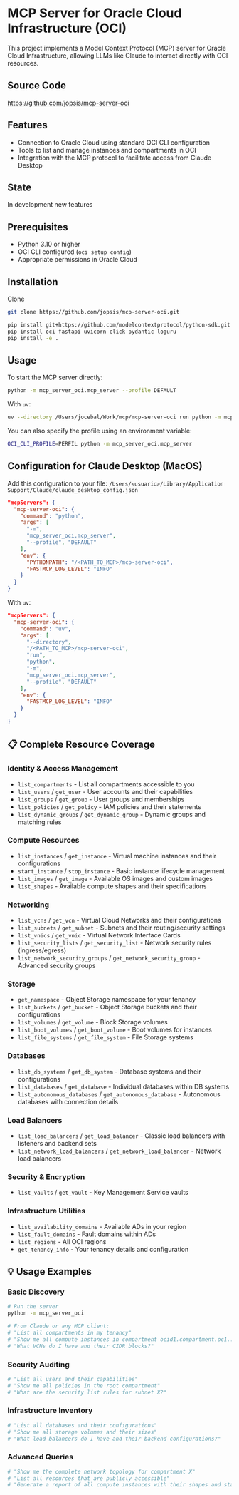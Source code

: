 # MCP Server for Oracle Cloud Infrastructure (OCI)

This project implements a Model Context Protocol (MCP) server for Oracle Cloud Infrastructure, allowing LLMs like Claude to interact directly with OCI resources.

## Source Code

https://github.com/jopsis/mcp-server-oci

## Features

- Connection to Oracle Cloud using standard OCI CLI configuration
- Tools to list and manage instances and compartments in OCI
- Integration with the MCP protocol to facilitate access from Claude Desktop

## State

In development new features

## Prerequisites

- Python 3.10 or higher
- OCI CLI configured (`oci setup config`)
- Appropriate permissions in Oracle Cloud

## Installation

Clone 

```bash
git clone https://github.com/jopsis/mcp-server-oci.git
```

```bash
pip install git+https://github.com/modelcontextprotocol/python-sdk.git
pip install oci fastapi uvicorn click pydantic loguru
pip install -e .
```

## Usage

To start the MCP server directly:

```bash
python -m mcp_server_oci.mcp_server --profile DEFAULT
```

With `uv`:

```bash
uv --directory /Users/jocebal/Work/mcp/mcp-server-oci run python -m mcp_server_oci.mcp_server --profile DEFAULT
```

You can also specify the profile using an environment variable:

```bash
OCI_CLI_PROFILE=PERFIL python -m mcp_server_oci.mcp_server
```

## Configuration for Claude Desktop (MacOS)

Add this configuration to your file: 
`/Users/<usuario>/Library/Application Support/Claude/claude_desktop_config.json`

```json
"mcpServers": {
  "mcp-server-oci": {
    "command": "python",
    "args": [
      "-m",
      "mcp_server_oci.mcp_server",
      "--profile", "DEFAULT"
    ],
    "env": {
      "PYTHONPATH": "/<PATH_TO_MCP>/mcp-server-oci",
      "FASTMCP_LOG_LEVEL": "INFO"
    }
  }
}
```

With `uv`:

```json
"mcpServers": {
  "mcp-server-oci": {
    "command": "uv",
    "args": [
      "--directory",
      "/<PATH_TO_MCP>/mcp-server-oci",
      "run",
      "python",
      "-m",
      "mcp_server_oci.mcp_server",
      "--profile", "DEFAULT"
    ],
    "env": {
      "FASTMCP_LOG_LEVEL": "INFO"
    }
  }
}
```

## 📋 **Complete Resource Coverage**

### **Identity & Access Management**
- `list_compartments` - List all compartments accessible to you
- `list_users` / `get_user` - User accounts and their capabilities
- `list_groups` / `get_group` - User groups and memberships
- `list_policies` / `get_policy` - IAM policies and their statements
- `list_dynamic_groups` / `get_dynamic_group` - Dynamic groups and matching rules

### **Compute Resources**
- `list_instances` / `get_instance` - Virtual machine instances and their configurations
- `start_instance` / `stop_instance` - Basic instance lifecycle management
- `list_images` / `get_image` - Available OS images and custom images
- `list_shapes` - Available compute shapes and their specifications

### **Networking**
- `list_vcns` / `get_vcn` - Virtual Cloud Networks and their configurations
- `list_subnets` / `get_subnet` - Subnets and their routing/security settings
- `list_vnics` / `get_vnic` - Virtual Network Interface Cards
- `list_security_lists` / `get_security_list` - Network security rules (ingress/egress)
- `list_network_security_groups` / `get_network_security_group` - Advanced security groups

### **Storage**
- `get_namespace` - Object Storage namespace for your tenancy
- `list_buckets` / `get_bucket` - Object Storage buckets and their configurations
- `list_volumes` / `get_volume` - Block Storage volumes
- `list_boot_volumes` / `get_boot_volume` - Boot volumes for instances
- `list_file_systems` / `get_file_system` - File Storage systems

### **Databases**
- `list_db_systems` / `get_db_system` - Database systems and their configurations
- `list_databases` / `get_database` - Individual databases within DB systems
- `list_autonomous_databases` / `get_autonomous_database` - Autonomous databases with connection details

### **Load Balancers**
- `list_load_balancers` / `get_load_balancer` - Classic load balancers with listeners and backend sets
- `list_network_load_balancers` / `get_network_load_balancer` - Network load balancers

### **Security & Encryption**
- `list_vaults` / `get_vault` - Key Management Service vaults

### **Infrastructure Utilities**
- `list_availability_domains` - Available ADs in your region
- `list_fault_domains` - Fault domains within ADs
- `list_regions` - All OCI regions
- `get_tenancy_info` - Your tenancy details and configuration

## 💡 **Usage Examples**

### **Basic Discovery**
```bash
# Run the server
python -m mcp_server_oci

# From Claude or any MCP client:
# "List all compartments in my tenancy"
# "Show me all compute instances in compartment ocid1.compartment.oc1..."
# "What VCNs do I have and their CIDR blocks?"
```

### **Security Auditing**
```bash
# "List all users and their capabilities"
# "Show me all policies in the root compartment"
# "What are the security list rules for subnet X?"
```

### **Infrastructure Inventory**
```bash
# "List all databases and their configurations"
# "Show me all storage volumes and their sizes"
# "What load balancers do I have and their backend configurations?"
```

### **Advanced Queries**
```bash
# "Show me the complete network topology for compartment X"
# "List all resources that are publicly accessible"
# "Generate a report of all compute instances with their shapes and states"
```
